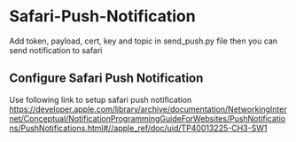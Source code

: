 # Safari-Push-Notification
Add token, payload, cert, key and topic in send_push.py file then you can send notification to safari

## Configure Safari Push Notification
Use following link to setup safari push notification
https://developer.apple.com/library/archive/documentation/NetworkingInternet/Conceptual/NotificationProgrammingGuideForWebsites/PushNotifications/PushNotifications.html#//apple_ref/doc/uid/TP40013225-CH3-SW1
